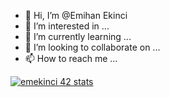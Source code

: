 - 👋 Hi, I’m @Emihan Ekinci
- 👀 I’m interested in ...
- 🌱 I’m currently learning ...
- 💞️ I’m looking to collaborate on ...
- 📫 How to reach me ...

<!---
VoyvolA/VoyvolA is a ✨ special ✨ repository because its `README.md` (this file) appears on your GitHub profile.
You can click the Preview link to take a look at your changes.
--->
[![emekinci 42 stats](https://badge42.herokuapp.com/api/stats/emekinci?privacyEmail=true)](https://github.com/JaeSeoKim/badge42)
